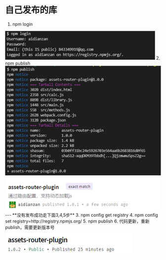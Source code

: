 # 自己发布的库
1. npm login
<img src="./src/images/8_063.png">
2. npm publish
<img src="./src/images/8_064.png">
<img src="./src/images/8_065.png">
---
**没有发布成功走下面3,4,5步**
3. npm config get registry
4. npm config set registry=http://registry.npmjs.org/
5. npm publish
6. 代码更新，重新publish，需要更新版本号
<img src="./src/images/8_066.png">